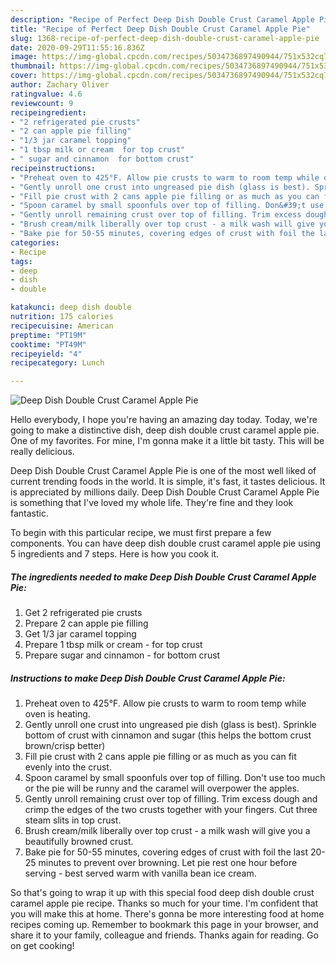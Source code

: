 ```yaml
---
description: "Recipe of Perfect Deep Dish Double Crust Caramel Apple Pie"
title: "Recipe of Perfect Deep Dish Double Crust Caramel Apple Pie"
slug: 1368-recipe-of-perfect-deep-dish-double-crust-caramel-apple-pie
date: 2020-09-29T11:55:16.836Z
image: https://img-global.cpcdn.com/recipes/5034736897490944/751x532cq70/deep-dish-double-crust-caramel-apple-pie-recipe-main-photo.jpg
thumbnail: https://img-global.cpcdn.com/recipes/5034736897490944/751x532cq70/deep-dish-double-crust-caramel-apple-pie-recipe-main-photo.jpg
cover: https://img-global.cpcdn.com/recipes/5034736897490944/751x532cq70/deep-dish-double-crust-caramel-apple-pie-recipe-main-photo.jpg
author: Zachary Oliver
ratingvalue: 4.6
reviewcount: 9
recipeingredient:
- "2 refrigerated pie crusts"
- "2 can apple pie filling"
- "1/3 jar caramel topping"
- "1 tbsp milk or cream  for top crust"
- " sugar and cinnamon  for bottom crust"
recipeinstructions:
- "Preheat oven to 425°F. Allow pie crusts to warm to room temp while oven is heating."
- "Gently unroll one crust into ungreased pie dish (glass is best). Sprinkle bottom of crust with cinnamon and sugar (this helps the bottom crust brown/crisp better)"
- "Fill pie crust with 2 cans apple pie filling or as much as you can fit evenly into the crust."
- "Spoon caramel by small spoonfuls over top of filling. Don&#39;t use too much or the pie will be runny and the caramel will overpower the apples."
- "Gently unroll remaining crust over top of filling. Trim excess dough and crimp the edges of the two crusts together with your fingers. Cut three steam slits in top crust."
- "Brush cream/milk liberally over top crust - a milk wash will give you a beautifully browned crust."
- "Bake pie for 50-55 minutes, covering edges of crust with foil the last 20-25 minutes to prevent over browning. Let pie rest one hour before serving - best served warm with vanilla bean ice cream."
categories:
- Recipe
tags:
- deep
- dish
- double

katakunci: deep dish double 
nutrition: 175 calories
recipecuisine: American
preptime: "PT19M"
cooktime: "PT49M"
recipeyield: "4"
recipecategory: Lunch

---
```



![Deep Dish Double Crust Caramel Apple Pie](https://img-global.cpcdn.com/recipes/5034736897490944/751x532cq70/deep-dish-double-crust-caramel-apple-pie-recipe-main-photo.jpg)

Hello everybody, I hope you're having an amazing day today. Today, we're going to make a distinctive dish, deep dish double crust caramel apple pie. One of my favorites. For mine, I'm gonna make it a little bit tasty. This will be really delicious.



Deep Dish Double Crust Caramel Apple Pie is one of the most well liked of current trending foods in the world. It is simple, it's fast, it tastes delicious. It is appreciated by millions daily. Deep Dish Double Crust Caramel Apple Pie is something that I've loved my whole life. They're fine and they look fantastic.


To begin with this particular recipe, we must first prepare a few components. You can have deep dish double crust caramel apple pie using 5 ingredients and 7 steps. Here is how you cook it.

<!--inarticleads1-->

##### The ingredients needed to make Deep Dish Double Crust Caramel Apple Pie:

1. Get 2 refrigerated pie crusts
1. Prepare 2 can apple pie filling
1. Get 1/3 jar caramel topping
1. Prepare 1 tbsp milk or cream - for top crust
1. Prepare  sugar and cinnamon - for bottom crust




<!--inarticleads2-->

##### Instructions to make Deep Dish Double Crust Caramel Apple Pie:

1. Preheat oven to 425°F. Allow pie crusts to warm to room temp while oven is heating.
1. Gently unroll one crust into ungreased pie dish (glass is best). Sprinkle bottom of crust with cinnamon and sugar (this helps the bottom crust brown/crisp better)
1. Fill pie crust with 2 cans apple pie filling or as much as you can fit evenly into the crust.
1. Spoon caramel by small spoonfuls over top of filling. Don&#39;t use too much or the pie will be runny and the caramel will overpower the apples.
1. Gently unroll remaining crust over top of filling. Trim excess dough and crimp the edges of the two crusts together with your fingers. Cut three steam slits in top crust.
1. Brush cream/milk liberally over top crust - a milk wash will give you a beautifully browned crust.
1. Bake pie for 50-55 minutes, covering edges of crust with foil the last 20-25 minutes to prevent over browning. Let pie rest one hour before serving - best served warm with vanilla bean ice cream.




So that's going to wrap it up with this special food deep dish double crust caramel apple pie recipe. Thanks so much for your time. I'm confident that you will make this at home. There's gonna be more interesting food at home recipes coming up. Remember to bookmark this page in your browser, and share it to your family, colleague and friends. Thanks again for reading. Go on get cooking!
